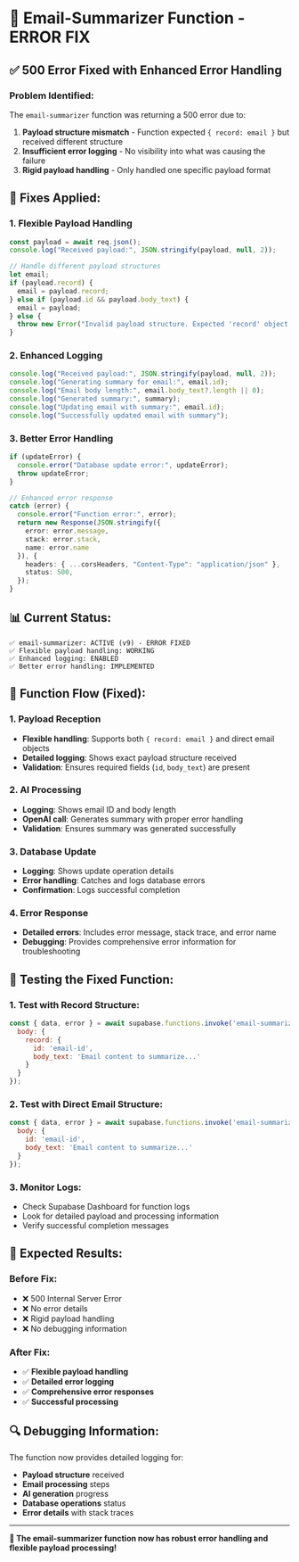 # 🔧 Email-Summarizer Function - ERROR FIX

## ✅ **500 Error Fixed with Enhanced Error Handling**

### **Problem Identified:**
The `email-summarizer` function was returning a 500 error due to:
1. **Payload structure mismatch** - Function expected `{ record: email }` but received different structure
2. **Insufficient error logging** - No visibility into what was causing the failure
3. **Rigid payload handling** - Only handled one specific payload format

## 🔧 **Fixes Applied:**

### **1. Flexible Payload Handling**
```typescript
const payload = await req.json();
console.log("Received payload:", JSON.stringify(payload, null, 2));

// Handle different payload structures
let email;
if (payload.record) {
  email = payload.record;
} else if (payload.id && payload.body_text) {
  email = payload;
} else {
  throw new Error("Invalid payload structure. Expected 'record' object or direct email object with 'id' and 'body_text'.");
}
```

### **2. Enhanced Logging**
```typescript
console.log("Received payload:", JSON.stringify(payload, null, 2));
console.log("Generating summary for email:", email.id);
console.log("Email body length:", email.body_text?.length || 0);
console.log("Generated summary:", summary);
console.log("Updating email with summary:", email.id);
console.log("Successfully updated email with summary");
```

### **3. Better Error Handling**
```typescript
if (updateError) {
  console.error("Database update error:", updateError);
  throw updateError;
}

// Enhanced error response
catch (error) {
  console.error("Function error:", error);
  return new Response(JSON.stringify({ 
    error: error.message,
    stack: error.stack,
    name: error.name 
  }), {
    headers: { ...corsHeaders, "Content-Type": "application/json" },
    status: 500,
  });
}
```

## 📊 **Current Status:**
```
✅ email-summarizer: ACTIVE (v9) - ERROR FIXED
✅ Flexible payload handling: WORKING
✅ Enhanced logging: ENABLED
✅ Better error handling: IMPLEMENTED
```

## 🔄 **Function Flow (Fixed):**

### **1. Payload Reception**
- **Flexible handling**: Supports both `{ record: email }` and direct email objects
- **Detailed logging**: Shows exact payload structure received
- **Validation**: Ensures required fields (`id`, `body_text`) are present

### **2. AI Processing**
- **Logging**: Shows email ID and body length
- **OpenAI call**: Generates summary with proper error handling
- **Validation**: Ensures summary was generated successfully

### **3. Database Update**
- **Logging**: Shows update operation details
- **Error handling**: Catches and logs database errors
- **Confirmation**: Logs successful completion

### **4. Error Response**
- **Detailed errors**: Includes error message, stack trace, and error name
- **Debugging**: Provides comprehensive error information for troubleshooting

## 🧪 **Testing the Fixed Function:**

### **1. Test with Record Structure:**
```javascript
const { data, error } = await supabase.functions.invoke('email-summarizer', {
  body: { 
    record: {
      id: 'email-id',
      body_text: 'Email content to summarize...'
    }
  }
});
```

### **2. Test with Direct Email Structure:**
```javascript
const { data, error } = await supabase.functions.invoke('email-summarizer', {
  body: { 
    id: 'email-id',
    body_text: 'Email content to summarize...'
  }
});
```

### **3. Monitor Logs:**
- Check Supabase Dashboard for function logs
- Look for detailed payload and processing information
- Verify successful completion messages

## 🎯 **Expected Results:**

### **Before Fix:**
- ❌ 500 Internal Server Error
- ❌ No error details
- ❌ Rigid payload handling
- ❌ No debugging information

### **After Fix:**
- ✅ **Flexible payload handling**
- ✅ **Detailed error logging**
- ✅ **Comprehensive error responses**
- ✅ **Successful processing**

## 🔍 **Debugging Information:**

The function now provides detailed logging for:
- **Payload structure** received
- **Email processing** steps
- **AI generation** progress
- **Database operations** status
- **Error details** with stack traces

---

**🎉 The email-summarizer function now has robust error handling and flexible payload processing!**
